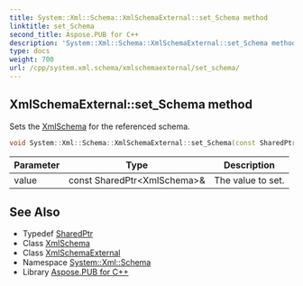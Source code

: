 ```yaml
---
title: System::Xml::Schema::XmlSchemaExternal::set_Schema method
linktitle: set_Schema
second_title: Aspose.PUB for C++
description: 'System::Xml::Schema::XmlSchemaExternal::set_Schema method. Sets the XmlSchema for the referenced schema in C++.'
type: docs
weight: 700
url: /cpp/system.xml.schema/xmlschemaexternal/set_schema/
---
```

## XmlSchemaExternal::set_Schema method


Sets the [XmlSchema](../../xmlschema/) for the referenced schema.

```cpp
void System::Xml::Schema::XmlSchemaExternal::set_Schema(const SharedPtr<XmlSchema> &value)
```


| Parameter | Type | Description |
| --- | --- | --- |
| value | const SharedPtr\<XmlSchema\>\& | The value to set. |

## See Also

* Typedef [SharedPtr](../../../system/sharedptr/)
* Class [XmlSchema](../../xmlschema/)
* Class [XmlSchemaExternal](../)
* Namespace [System::Xml::Schema](../../)
* Library [Aspose.PUB for C++](../../../)
